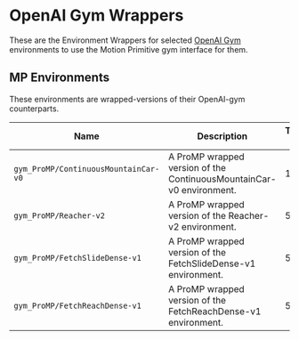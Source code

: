 # OpenAI Gym Wrappers

These are the Environment Wrappers for selected [OpenAI Gym](https://gym.openai.com/) environments to use
the Motion Primitive gym interface for them.

## MP Environments

These environments are wrapped-versions of their OpenAI-gym counterparts.

| Name                                 | Description                                                          | Trajectory Horizon | Action Dimension |
| ------------------------------------ | -------------------------------------------------------------------- | ------------------ | ---------------- |
| `gym_ProMP/ContinuousMountainCar-v0` | A ProMP wrapped version of the ContinuousMountainCar-v0 environment. | 100                | 1                |
| `gym_ProMP/Reacher-v2`               | A ProMP wrapped version of the Reacher-v2 environment.               | 50                 | 2                |
| `gym_ProMP/FetchSlideDense-v1`       | A ProMP wrapped version of the FetchSlideDense-v1 environment.       | 50                 | 4                |
| `gym_ProMP/FetchReachDense-v1`       | A ProMP wrapped version of the FetchReachDense-v1 environment.       | 50                 | 4                |
